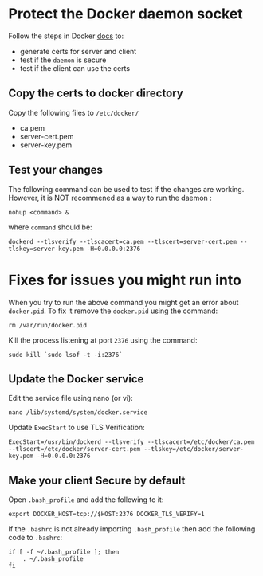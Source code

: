 # Protect the Docker daemon socket

Follow the steps in Docker [docs](https://docs.docker.com/engine/security/https/) to:
  - generate certs for server and client
  - test if the `daemon` is secure
  - test if the client can use the certs


## Copy the certs to docker directory

Copy the following files to `/etc/docker/`
 - ca.pem
 - server-cert.pem
 - server-key.pem

## Test your changes
The following command can be used to test if the changes are working. However, it is NOT recommened as a way to run the daemon :
```
nohup <command> &
```
where `command` should be: 
```
dockerd --tlsverify --tlscacert=ca.pem --tlscert=server-cert.pem --tlskey=server-key.pem -H=0.0.0.0:2376
```

# Fixes for issues you might run into

When you try to run the above command you might get an error about `docker.pid`. To fix it remove the `docker.pid` using the command:
```
rm /var/run/docker.pid
```

Kill the process listening at port `2376` using the command:
```
sudo kill `sudo lsof -t -i:2376`
```

## Update the Docker service 

Edit the service file using nano (or vi): 
```
nano /lib/systemd/system/docker.service
```

Update `ExecStart` to use TLS Verification:
```
ExecStart=/usr/bin/dockerd --tlsverify --tlscacert=/etc/docker/ca.pem --tlscert=/etc/docker/server-cert.pem --tlskey=/etc/docker/server-key.pem -H=0.0.0.0:2376
```

## Make your client Secure by default 

Open `.bash_profile` and add the following to it:
```
export DOCKER_HOST=tcp://$HOST:2376 DOCKER_TLS_VERIFY=1
```

If the `.bashrc` is not already importing `.bash_profile` then add the following code to `.bashrc`:
```
if [ -f ~/.bash_profile ]; then
    . ~/.bash_profile
fi
```

